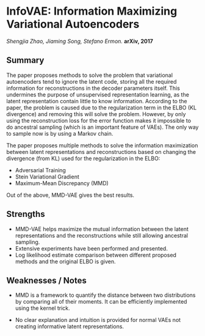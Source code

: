 # InfoVAE: Information Maximizing Variational Autoencoders

*Shengjia Zhao, Jiaming Song, Stefano Ermon.* **arXiv, 2017**

## Summary

The paper proposes methods to solve the problem that variational autoencoders tend to ignore the latent code, storing all the required information for reconstructions in the decoder parameters itself. This undermines the purpose of unsupervised representation learning, as the latent representation contain little to know information. According to the paper, the problem is caused due to the regularization term in the ELBO (KL divergence) and removing this will solve the problem. However, by only using the reconstruction loss for the error function makes it impossible to do ancestral sampling (which is an important feature of VAEs). The only way to sample now is by using a Markov chain.

The paper proposes multiple methods to solve the information maximization between latent representations and reconstructions based on changing the divergence (from KL) used for the regularization in the ELBO:

- Adversarial Training
- Stein Variational Gradient
- Maximum-Mean Discrepancy (MMD)

Out of the above, MMD-VAE gives the best results.

## Strengths

- MMD-VAE helps maximize the mutual information between the latent representations and the reconstructions while still allowing ancestral sampling.
- Extensive experiments have been performed and presented.
- Log likelihood estimate comparison between different proposed methods and the original ELBO is given.

## Weaknesses / Notes 

- MMD is a framework to quantify the distance between two distributions by comparing all of their moments. It can be efficiently implemented using the kernel trick.

- No clear explanation and intuition is provided for normal VAEs not creating informative latent representations.